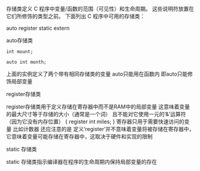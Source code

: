 存储类定义 C 程序中变量/函数的范围（可见性）和生命周期。
这些说明符放置在它们所修饰的类型之前。
下面列出 C 程序中可用的存储类：

auto
register
static
extern

auto存储类
```
int mount;

auto int month;

```
上面的实例定义了两个带有相同存储类的变量
auto只能用在函数内
即auto只能修饰局部变量

register存储类

register存储类用于定义存储在寄存器中而不是RAM中的局部变量
这意味着变量的最大尺寸等于存储的大小（通常是一个词）
且不能对它使用一元的‘&’运算符（因为它没有内存位置）
{
	register int miles;
}
寄存器只用于需要快速访问的变量 比如计数器 还应注意的是 定义‘register’并不意味着变量将被存储在寄存器中，它意味着变量可能存储在寄存器中，这取决于硬件和实现的限制

static 存储类 

static 存储类指示编译器在程序的生命周期内保持局部变量的存在
